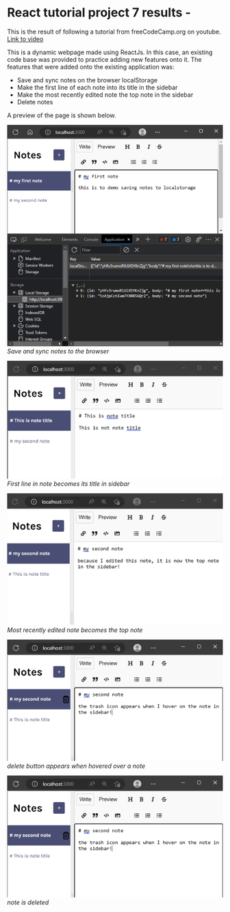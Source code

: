 # React tutorial project 7 results - 

This is the result of following a tutorial from freeCodeCamp.org on youtube. [Link to video](https://www.youtube.com/watch?v=bMknfKXIFA8&t=12s&ab_channel=freeCodeCamp.org)

This is a dynamic webpage made using ReactJs. In this case, an existing code base was provided to practice adding new features onto it. The features that were added onto the existing application was:
<ul>
    <li>Save and sync notes on the browser localStorage</li>
    <li>Make the first line of each note into its title in the sidebar</li>
    <li>Make the most recently edited note the top note in the sidebar</li>
    <li>Delete notes</li>
</ul>

A preview of the page is shown below.

![Preview image](https://github.com/mhdrofiq/react-tutorial-project-7/blob/master/preview1.png)
<i>Save and sync notes to the browser</i>

![Preview image](https://github.com/mhdrofiq/react-tutorial-project-7/blob/master/preview2.png)
<i>First line in note becomes its title in sidebar</i>

![Preview image](https://github.com/mhdrofiq/react-tutorial-project-7/blob/master/preview3.png)
<i>Most recently edited note becomes the top note</i>

![Preview image](https://github.com/mhdrofiq/react-tutorial-project-7/blob/master/preview4.png)
<i>delete button appears when hovered over a note</i>

![Preview image](https://github.com/mhdrofiq/react-tutorial-project-7/blob/master/preview4.png)
<i>note is deleted</i>